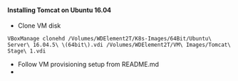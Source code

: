 #### Installing Tomcat on Ubuntu 16.04

- Clone VM disk
```
VBoxManage clonehd /Volumes/WDElement2T/K8s-Images/64Bit/Ubuntu\ Server\ 16.04.5\ \(64bit\).vdi /Volumes/WDElement2T/VM\ Images/Tomcat\ Stage\ 1.vdi
```

- Follow VM provisioning setup from README.md
- 

